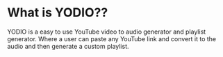 # What is YODIO??

YODIO is a easy to use YouTube video to audio generator and playlist generator. Where a user can paste any YouTube link and convert it to the audio and then generate a custom playlist.
